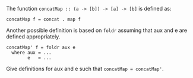 The function `concatMap :: (a -> [b]) -> [a] -> [b]` is defined as:
```
concatMap f = concat . map f
```

Another possible definition is based on `foldr` assuming that aux and e are defined appropriately.
```
concatMap' f = foldr aux e
  where aux = ...
        e   = ...
```

Give definitions for aux and e such that `concatMap = concatMap'`.